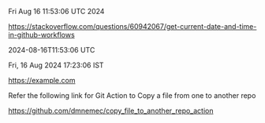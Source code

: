 Fri Aug 16 11:53:06 UTC 2024

https://stackoverflow.com/questions/60942067/get-current-date-and-time-in-github-workflows

2024-08-16T11:53:06 UTC

Fri, 16 Aug 2024 17:23:06  IST

https://example.com

Refer the following link for Git Action to Copy a file from one to another repo

https://github.com/dmnemec/copy_file_to_another_repo_action
